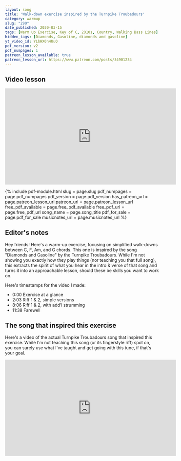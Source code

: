 ```yaml
---
layout: song
title: 'Walk-down exercise inspired by the Turnpike Troubadours'
category: warmup
slug: "290"
date_published: 2020-03-15
tags: [Warm Up Exercise, Key of C, 2010s, Country, Walking Bass Lines]
hidden_tags: [Diamonds, Gasoline, diamonds and gasoline]
yt_video_id: YLbHX0n4UuQ
pdf_version: v2
pdf_numpages: 1
patreon_lesson_available: true
patreon_lesson_url: https://www.patreon.com/posts/34901234
---
```


## Video lesson

<iframe width="560" height="315" src="https://www.youtube.com/embed/YLbHX0n4UuQ" frameborder="0" allow="accelerometer; autoplay; encrypted-media; gyroscope; picture-in-picture" allowfullscreen></iframe>

{% include pdf-module.html slug = page.slug pdf_numpages = page.pdf_numpages pdf_version = page.pdf_version has_patreon_url = page.patreon_lesson_url patreon_url = page.patreon_lesson_url free_pdf_available = page.free_pdf_available free_pdf_url = page.free_pdf_url song_name = page.song_title pdf_for_sale = page.pdf_for_sale musicnotes_url = page.musicnotes_url %}

## Editor's notes

Hey friends! Here's a warm-up exercise, focusing on simplified walk-downs between C, F, Am, and G chords. This one is inspired by the song "Diamonds and Gasoline" by the Turnpike Troubadours. While I'm not showing you exactly how they play things (nor teaching you that full song), this extracts the spirit of what you hear in the intro & verse of that song and turns it into an approachable lesson, should these be skills you want to work on.

Here's timestamps for the video I made:

- 0:00 Exercise at a glance
- 2:03 Riff 1 & 2, simple versions
- 8:06 Riff 1 & 2, with add'l strumming
- 11:38 Farewell

## The song that inspired this exercise

Here's a video of the actual Turnpike Troubadours song that inspired this exercise. While I'm not teaching this song (or its fingerstyle riff) spot on, you can surely use what I've taught and get going with this tune, if that's your goal.

<iframe width="560" height="315" src="https://www.youtube.com/embed/bdp_k2nXAP4" frameborder="0" allow="accelerometer; autoplay; encrypted-media; gyroscope; picture-in-picture" allowfullscreen></iframe>
